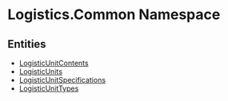 ﻿---
uid: Logistics.Common
---
# Logistics.Common Namespace

## Entities
- [LogisticUnitContents](Logistics.Common.LogisticUnitContents.md)  
- [LogisticUnits](Logistics.Common.LogisticUnits.md)  
- [LogisticUnitSpecifications](Logistics.Common.LogisticUnitSpecifications.md)  
- [LogisticUnitTypes](Logistics.Common.LogisticUnitTypes.md)  

